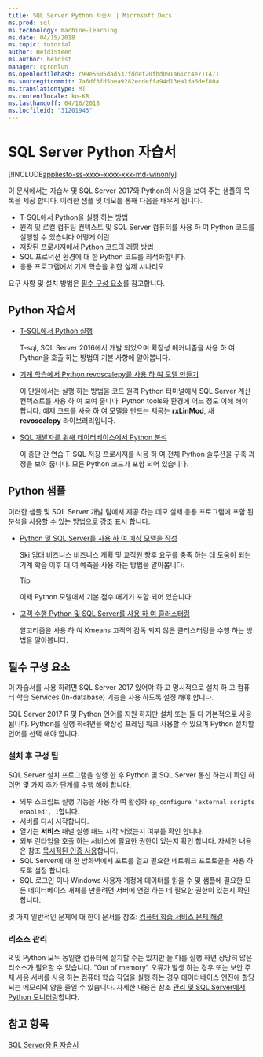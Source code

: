 ```yaml
---
title: SQL Server Python 자습서 | Microsoft Docs
ms.prod: sql
ms.technology: machine-learning
ms.date: 04/15/2018
ms.topic: tutorial
author: HeidiSteen
ms.author: heidist
manager: cgronlun
ms.openlocfilehash: c99e5605dad537fddef20fbd091a61cc4e711471
ms.sourcegitcommit: 7a6df3fd5bea9282ecdeffa94d13ea1da6def80a
ms.translationtype: MT
ms.contentlocale: ko-KR
ms.lasthandoff: 04/16/2018
ms.locfileid: "31201945"
---
```

# <a name="sql-server-python-tutorials"></a>SQL Server Python 자습서
[!INCLUDE[appliesto-ss-xxxx-xxxx-xxx-md-winonly](../../includes/appliesto-ss-xxxx-xxxx-xxx-md-winonly.md)]

이 문서에서는 자습서 및 SQL Server 2017와 Python의 사용을 보여 주는 샘플의 목록을 제공 합니다. 이러한 샘플 및 데모를 통해 다음을 배우게 됩니다.

+ T-SQL에서 Python을 실행 하는 방법
+ 원격 및 로컬 컴퓨팅 컨텍스트 및 SQL Server 컴퓨터를 사용 하 여 Python 코드를 실행할 수 있습니다 어떻게 이란
+ 저장된 프로시저에서 Python 코드의 래핑 방법
+ SQL 프로덕션 환경에 대 한 Python 코드를 최적화합니다.
+ 응용 프로그램에서 기계 학습을 위한 실제 시나리오

요구 사항 및 설치 방법은 [필수 구성 요소](#bkmk_Prerequisites)를 참고합니다.

## <a name="bkmk_pythontutorials"></a>Python 자습서

+ [T-SQL에서 Python 실행](run-python-using-t-sql.md)

   T-sql, SQL Server 2016에서 개발 되었으며 확장성 메커니즘을 사용 하 여 Python을 호출 하는 방법의 기본 사항에 알아봅니다.

+ [기계 학습에서 Python revoscalepy를 사용 하 여 모델 만들기](use-python-revoscalepy-to-create-model.md)

   이 단원에서는 실행 하는 방법을 코드 원격 Python 터미널에서 SQL Server 계산 컨텍스트를 사용 하 여 보여 줍니다. Python tools와 환경에 어느 정도 이해 해야 합니다. 예제 코드를 사용 하 여 모델을 만드는 제공는 **rxLinMod**, 새 **revoscalepy** 라이브러리입니다. 

+ [SQL 개발자를 위해 데이터베이스에서 Python 분석](sqldev-in-database-python-for-sql-developers.md)

    이 종단 간 연습 T-SQL 저장 프로시저를 사용 하 여 전체 Python 솔루션을 구축 과정을 보여 줍니다. 모든 Python 코드가 포함 되어 있습니다.


## <a name="python-samples"></a>Python 샘플

이러한 샘플 및 SQL Server 개발 팀에서 제공 하는 데모 실제 응용 프로그램에 포함 된 분석을 사용할 수 있는 방법으로 강조 표시 합니다.

+ [Python 및 SQL Server를 사용 하 여 예상 모델을 작성](https://microsoft.github.io/sql-ml-tutorials/python/rentalprediction/)

  Ski 임대 비즈니스 비즈니스 계획 및 교직원 향후 요구를 충족 하는 데 도움이 되는 기계 학습 이후 대 여 예측을 사용 하는 방법을 알아봅니다.

  > [!TIP]
  > 이제 Python 모델에서 기본 점수 매기기 포함 되어 있습니다!

+ [고객 수행 Python 및 SQL Server를 사용 하 여 클러스터링](https://microsoft.github.io/sql-ml-tutorials/python/customerclustering/)

    알고리즘을 사용 하 여 Kmeans 고객의 감독 되지 않은 클러스터링을 수행 하는 방법을 알아봅니다.

## <a name="bkmk_Prerequisites"></a>필수 구성 요소

이 자습서를 사용 하려면 SQL Server 2017 있어야 하 고 명시적으로 설치 하 고 컴퓨터 학습 Services (In-database) 기능을 사용 하도록 설정 해야 합니다. 

SQL Server 2017 R 및 Python 언어를 지원 하지만 설치 또는 둘 다 기본적으로 사용 됩니다. Python를 실행 하려면을 확장성 프레임 워크 사용할 수 있으며 Python 설치할 언어를 선택 해야 합니다. 

### <a name="post-installation-configuration-tips"></a>설치 후 구성 팁

SQL Server 설치 프로그램을 실행 한 후 Python 및 SQL Server 통신 하는지 확인 하려면 몇 가지 추가 단계를 수행 해야 합니다.

+ 외부 스크립트 실행 기능을 사용 하 여 활성화 `sp_configure 'external scripts enabled', 1`합니다.
+ 서버를 다시 시작합니다. 
+ 열기는 **서비스** 패널 실행 패드 시작 되었는지 여부를 확인 합니다. 
+ 외부 런타임을 호출 하는 서비스에 필요한 권한이 있는지 확인 합니다. 자세한 내용은 참조 [묵시적된 인증 사용](../r/add-sqlrusergroup-to-database.md)합니다.
+ SQL Server에 대 한 방화벽에서 포트를 열고 필요한 네트워크 프로토콜을 사용 하도록 설정 합니다.
+ SQL 로그인 이나 Windows 사용자 계정에 데이터를 읽을 수 및 샘플에 필요한 모든 데이터베이스 개체를 만들려면 서버에 연결 하는 데 필요한 권한이 있는지 확인 합니다.

몇 가지 일반적인 문제에 대 한이 문서를 참조: [컴퓨터 학습 서비스 문제 해결](../machine-learning-troubleshooting-faq.md)

### <a name="resource-management"></a>리소스 관리

R 및 Python 모두 동일한 컴퓨터에 설치할 수는 있지만 둘 다를 실행 하면 상당히 많은 리소스가 필요할 수 있습니다. "Out of memory" 오류가 발생 하는 경우 또는 보안 주체 사용 서버를 사용 하는 컴퓨터 학습 작업을 실행 하는 경우 데이터베이스 엔진에 할당 되는 메모리의 양을 줄일 수 있습니다. 자세한 내용은 참조 [관리 및 SQL Server에서 Python 모니터링](../python/managing-and-monitoring-python-solutions.md)합니다.

## <a name="see-also"></a>참고 항목

[SQL Server용 R 자습서](sql-server-r-tutorials.md)
